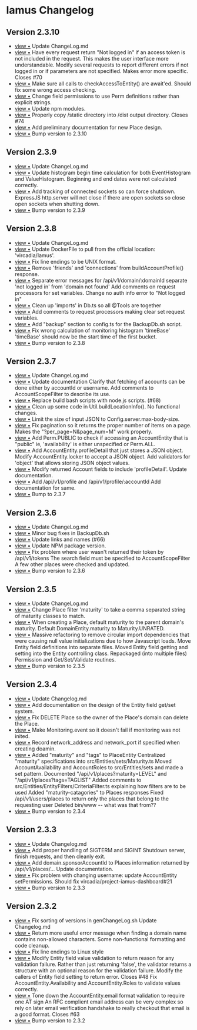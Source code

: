 # Iamus Changelog
## Version 2.3.10

<ul>
<li><a href="http://github.com/vircadia/Iamus/commit/5cf0673a7e34260743fb834f7cf031fafa8f1657">view &bull;</a> Update ChangeLog.md</li> 
<li><a href="http://github.com/vircadia/Iamus/commit/dc1db4ca1dd6eab7e147048f7c2790483bce939c">view &bull;</a> Have every request return "Not logged in" if an access token is not     included in the request. This makes the user interface more understandable. Modify several requests to report different errors if not logged in     or if parameters are not specified. Makes error more specific. Closes #70</li> 
<li><a href="http://github.com/vircadia/Iamus/commit/c5228616f001f7073b4ab21179cc510dc9de682b">view &bull;</a> Make sure all calls to checkAccessToEntity() are await'ed.     Should fix some wrong access checking.</li> 
<li><a href="http://github.com/vircadia/Iamus/commit/d3568dfe8f95b441009cd492ea19035290d27c8e">view &bull;</a> Change field permissions to use Perm definitions rather than explicit strings.</li> 
<li><a href="http://github.com/vircadia/Iamus/commit/c1676c81d8b972fdd6c7af16729c601867762926">view &bull;</a> Update npm modules.</li> 
<li><a href="http://github.com/vircadia/Iamus/commit/0020502f1cf894860332643fa977c39e575fa18e">view &bull;</a> Properly copy /static directory into /dist output directory. Closes #74</li> 
<li><a href="http://github.com/vircadia/Iamus/commit/b232e2f571f5fe27dc9fa0d103b86e3f5c18b916">view &bull;</a> Add preliminary documentation for new Place design.</li> 
<li><a href="http://github.com/vircadia/Iamus/commit/327e5263de6e8b102e27798d206e4c1d49ce7c5b">view &bull;</a> Bump version to 2.3.10</li> 
</ul>

## Version 2.3.9

<ul>
<li><a href="http://github.com/vircadia/Iamus/commit/75d22ab6786b25262a09face4037ff5b3ba3bc08">view &bull;</a> Update ChangeLog.md</li> 
<li><a href="http://github.com/vircadia/Iamus/commit/8dd3770b043351a8b35a7c52c47ae1608b58163d">view &bull;</a> Update histogram begin time calculation for both EventHistogram and ValueHistogram.     Beginning and end dates were not calculated correctly.</li> 
<li><a href="http://github.com/vircadia/Iamus/commit/0e33a26e983055ee37d2245fb187506e4c36aeaa">view &bull;</a> Add tracking of connected sockets so can force shutdown.     ExpressJS http.server will not close if there are open sockets     so close open sockets when shutting down.</li> 
<li><a href="http://github.com/vircadia/Iamus/commit/d6f162c9f335c1fe528e89f8b52149191a36316e">view &bull;</a> Bump version to 2.3.9</li> 
</ul>

## Version 2.3.8

<ul>
<li><a href="http://github.com/vircadia/Iamus/commit/c1671fa5576c2c7f2aced46647654592882f16ae">view &bull;</a> Update ChangeLog.md</li> 
<li><a href="http://github.com/vircadia/Iamus/commit/8300f8aa96626a7aa5337c7a2af8e92b3047ce32">view &bull;</a> Update DockerFile to pull from the official location: 'vircadia/Iamus'.</li> 
<li><a href="http://github.com/vircadia/Iamus/commit/4d46a409ee853b7bd541603db690e278026b6f54">view &bull;</a> Fix line endings to be UNIX format.</li> 
<li><a href="http://github.com/vircadia/Iamus/commit/73b2b91cc867e54332964652c29a8d4d14d50bf5">view &bull;</a> Remove 'friends' and 'connections' from buildAccountProfile() response.</li> 
<li><a href="http://github.com/vircadia/Iamus/commit/f1bb24c6d42dad66f154d8733d8a20c9b37e4a85">view &bull;</a> Separate error messages for /api/v1/domain/:domainId     separate 'not logged in' from 'domain not found' Add comments on request processors for set variables. Change no auth info error to "Not logged in"</li> 
<li><a href="http://github.com/vircadia/Iamus/commit/198550c165fdd9af55c407fa785b39a0cf71b4e3">view &bull;</a> Clean up 'imports' in Db.ts so all @Tools are together</li> 
<li><a href="http://github.com/vircadia/Iamus/commit/2be04a3f53c56bee58e47db90a68a38ca8c5881c">view &bull;</a> Add comments to request processors making clear set request variables.</li> 
<li><a href="http://github.com/vircadia/Iamus/commit/715e9fbfa0f5d66e26a007d553069ffc27f891a4">view &bull;</a> Add "backup" section to config.ts for the BackupDb.sh script.</li> 
<li><a href="http://github.com/vircadia/Iamus/commit/8a5b14e99d11cc834377104f0223bc6d96dc51a8">view &bull;</a> Fix wrong calculation of monitoring histogram 'timeBase'     'timeBase' should now be the start time of the first bucket.</li> 
<li><a href="http://github.com/vircadia/Iamus/commit/3db9af9be1ce2dd77d56cc20fe671455b9bca9ec">view &bull;</a> Bump version to 2.3.8</li> 
</ul>

## Version 2.3.7

<ul>
<li><a href="http://github.com/vircadia/Iamus/commit/c2350d627178836c5edcd7f2516bdcaf8b28ec59">view &bull;</a> Update ChangeLog.md</li> 
<li><a href="http://github.com/vircadia/Iamus/commit/ad8adc9dd94fa797e978131ccf0e840eda7e77df">view &bull;</a> Update documentation     Clarify that fetching of accounts can be done either by accountId or username. Add comments to AccountScopeFilter to describe its use.</li> 
<li><a href="http://github.com/vircadia/Iamus/commit/c692f2b4081a33673dc5e6006407637a20f21e7d">view &bull;</a> Replace build bash scripts with node.js scripts. (#68)</li> 
<li><a href="http://github.com/vircadia/Iamus/commit/37a4dbee5137ef2da8cb1b876ac86c22baa2c4d5">view &bull;</a> Clean up some code in Util.buildLocationInfo(). No functional changes.</li> 
<li><a href="http://github.com/vircadia/Iamus/commit/12f31a4f23e14d264b7e0feddef3cc5214f3dd8f">view &bull;</a> Limit the size of input JSON to Config.server.max-body-size.</li> 
<li><a href="http://github.com/vircadia/Iamus/commit/249b26d0989caa820a2d9d79db30f05083d56c72">view &bull;</a> Fix pagination so it returns the proper number of items on a page.     Makes the "?per_page=N&page_num=M" work properly.</li> 
<li><a href="http://github.com/vircadia/Iamus/commit/47bab57be416826773550493430844b113fe2188">view &bull;</a> Add Perm.PUBLIC to check if accessing an AccountEntity that is "public"     ie, 'availability' is either unspecified or Perm.ALL.</li> 
<li><a href="http://github.com/vircadia/Iamus/commit/d7c169fd05782d45fa5b76915b410e89b95a8d09">view &bull;</a> Add AccountEntity.profileDetail that just stores a JSON object. Modify AccountEntity.locker to accept a JSON object. Add validators for 'object' that allows storing JSON object values.</li> 
<li><a href="http://github.com/vircadia/Iamus/commit/696007d84fa5752acb165c28be5c1bd586a50e3f">view &bull;</a> Modify returned Account fields to include 'profileDetail'. Update documentation.</li> 
<li><a href="http://github.com/vircadia/Iamus/commit/43813c4ff380e3e7f6704b479593d149e0e745e9">view &bull;</a> Add /api/v1/profile and /api/v1/profile/:accountId Add documentation for same.</li> 
<li><a href="http://github.com/vircadia/Iamus/commit/dfda90f4731c4f0aa16d8fc8a5d6cd840403965d">view &bull;</a> Bump to 2.3.7</li> 
</ul>

## Version 2.3.6

<ul>
<li><a href="http://github.com/vircadia/Iamus/commit/d39b5731e0481cc0006dae2e6fb4a8530137b0bb">view &bull;</a> Update ChangeLog.md</li> 
<li><a href="http://github.com/vircadia/Iamus/commit/c67706945d71c51d806023c02dce26d4147ea1a6">view &bull;</a> Minor bug fixes in BackupDb.sh</li> 
<li><a href="http://github.com/vircadia/Iamus/commit/6b05304c326f8303a18afbde9421ccf030949297">view &bull;</a> Update links and names (#66)</li> 
<li><a href="http://github.com/vircadia/Iamus/commit/cc8e9d64f077c2ee62405cfe2437ad3483845c24">view &bull;</a> Update NPM package version.</li> 
<li><a href="http://github.com/vircadia/Iamus/commit/8cf1eee04aab3a069442c346241cf96aa8572f1a">view &bull;</a> Fix problem where user wasn't returned their token by /api/v1/tokens     The search field must be specified to AccountScopeFilter     A few other places were checked and updated.</li> 
<li><a href="http://github.com/vircadia/Iamus/commit/1d0be3bf637315c3196390124600cada3fc218f1">view &bull;</a> Bump version to 2.3.6</li> 
</ul>

## Version 2.3.5

<ul>
<li><a href="http://github.com/vircadia/Iamus/commit/e95291d4988f48d780795e134a364d9120f22fc3">view &bull;</a> Update ChangeLog.md</li> 
<li><a href="http://github.com/vircadia/Iamus/commit/b360944a70a994ee701a0f2b23303a1d71dd76fb">view &bull;</a> Change Place filter 'maturity' to take a comma separated string     of maturity classes to match.</li> 
<li><a href="http://github.com/vircadia/Iamus/commit/00355c7481b1958379d574a1ff7acc65a18d2eed">view &bull;</a> When creating a Place, default maturity to the parent domain's maturity. Default DomainEntity.maturity to Maturity.UNRATED.</li> 
<li><a href="http://github.com/vircadia/Iamus/commit/a80864dfea02c284c195000184392f9c1f7bdcce">view &bull;</a> Massive refactoring to remove circular import dependencies that were     causing null value initializations due to how Javascript loads. Move Entity field definitions into separate files. Moved Entity field getting and setting into the Entity controlling class. Repackaged (into multiple files) Permission and Get/Set/Validate routines.</li> 
<li><a href="http://github.com/vircadia/Iamus/commit/bf4df1bad8290c7ef4b20e5ce940b1a925f3b04e">view &bull;</a> Bump version to 2.3.5</li> 
</ul>

## Version 2.3.4

<ul>
<li><a href="http://github.com/vircadia/Iamus/commit/387e26b76f6c98b5fe5e55f34d319c588f77b5a8">view &bull;</a> Update Changelog.md</li> 
<li><a href="http://github.com/vircadia/Iamus/commit/d9759a3986c7c906b687047df268a9476193648d">view &bull;</a> Add documentation on the design of the Entity field get/set system.</li> 
<li><a href="http://github.com/vircadia/Iamus/commit/356b27369300f543e57dd7e7a73bc8f1d686ea15">view &bull;</a> Fix DELETE Place so the owner of the Place's domain can delete the Place.</li> 
<li><a href="http://github.com/vircadia/Iamus/commit/f9651d25d43a76d8e4aa5ee932f3e0a0f279514a">view &bull;</a> Make Monitoring.event so it doesn't fail if monitoring was not inited.</li> 
<li><a href="http://github.com/vircadia/Iamus/commit/d45833f889f838bdefe5cf8bfb31d316aad486e5">view &bull;</a> Record network_address and network_port if specified when creating doamin.</li> 
<li><a href="http://github.com/vircadia/Iamus/commit/acaa36a494ad439122f48376ba31f08068219566">view &bull;</a> Added "maturity" and "tags" to PlaceEntity Centralized "maturity" specifications into src/Entities/sets/Maturity.ts Moved AccountAvailability and AccountRoles to src/Entities/sets and made a set pattern. Documented "/api/v1/places?maturity=LEVEL" and "/api/v1/places?tags=TAGLIST" Added comments to src/Entities/EntityFilters/CriteriaFilter.ts explaining how filters are to be used Added "maturity-catagories" to Places responses Fixed /api/v1/users/places to return only the places that belong to the requesting user Deleted bin/www -- what was that from??</li> 
<li><a href="http://github.com/vircadia/Iamus/commit/56c4649b60f58915c3b05907f3f1149cf3fe0e71">view &bull;</a> Bump version to 2.3.4</li> 
</ul>

## Version 2.3.3

<ul>
<li><a href="http://github.com/vircadia/Iamus/commit/fe0518f44cbbab7e87a68c8e2bf44a8149cf9262">view &bull;</a> Update Changelog.md</li> 
<li><a href="http://github.com/vircadia/Iamus/commit/f1299154d43fe10687de6bc8ee79460fa4e24e53">view &bull;</a> Add proper handling of SIGTERM and SIGINT     Shutdown server, finish requests, and then cleanly exit.</li> 
<li><a href="http://github.com/vircadia/Iamus/commit/6a8c2b0fab15558ef684555ff35843d030dcf718">view &bull;</a> Add domain.sponsorAccountId to Places information returned by /api/v1/places/... Update documentation.</li> 
<li><a href="http://github.com/vircadia/Iamus/commit/fc4f64670e5836f732b8cef1f5a5a477d3aea76f">view &bull;</a> Fix problem with changing username: update AccountEntity setPermissions. Should fix vircadia/project-iamus-dashboard#21</li> 
<li><a href="http://github.com/vircadia/Iamus/commit/8cf02628b3c8055d0e84655fa2e65951bd2a6a4b">view &bull;</a> Bump version to 2.3.3</li> 
</ul>

## Version 2.3.2

<ul>
<li><a href="http://github.com/vircadia/Iamus/commit/1a137f8f7b2722234ef5d3a5fd110d1007a502fd">view &bull;</a> Fix sorting of versions in genChangeLog.sh Update Changelog.md</li> 
<li><a href="http://github.com/vircadia/Iamus/commit/4654f30bb6af0cb89ac0a4c7fcf9f640576876f3">view &bull;</a> Return more useful error message when finding a domain name contains     non-allowed characters. Some non-functional formatting and code cleanup.</li> 
<li><a href="http://github.com/vircadia/Iamus/commit/729cdd156c95d514751a7663bafd6b584c725d49">view &bull;</a> Fix line endings to Linux style</li> 
<li><a href="http://github.com/vircadia/Iamus/commit/0511c01854bebf75a46a7ad79dbf243f194aa06d">view &bull;</a> Modify Entity field value validation to return reason for any validation failure.     Rather than just returning 'false', the validator returns a structure with         an optional reason for the validation failure. Modify the callers of Entity field setting to return error. Closes #48 Fix AccountEntity.Availability and AccountEntity.Roles to validate values correctly.</li> 
<li><a href="http://github.com/vircadia/Iamus/commit/8dca92378f89629819e544ff3d73351756902b2e">view &bull;</a> Tone down the AccountEntity.email format validation to require one AT sign     An RFC complient email address can be very complex so rely on later     email verification handshake to really checkout that email is a good format. Closes #63</li> 
<li><a href="http://github.com/vircadia/Iamus/commit/3d6f7679ea605c288f537ddf8fffd011d9795922">view &bull;</a> Bump version to 2.3.2</li> 
</ul>

